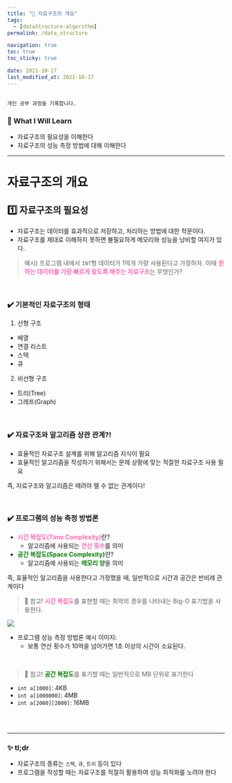 ```yaml
---
title: "🌈 자료구조의 개요"
tags:
  - [dataStructure-algorithm]
permalink: /data_structure

navigation: true
toc: true
toc_sticky: true

date: 2021-10-17
last_modified_at: 2021-10-17
---
```


![]()

`개인 공부 과정을 기록합니다.`

### 🚀 What I Will Learn

- 자료구조의 필요성을 이해한다
- 자료구조의 성능 측정 방법에 대해 이해한다

---

# 자료구조의 개요

## 1️⃣ 자료구조의 필요성

- 자료구조는 데이터를 효과적으로 저장하고, 처리하는 방법에 대한 학문이다.
- 자료구조를 제대로 이해하지 못하면 불필요하게 메모리와 성능을 낭비할 여지가 있다.

> 예시) 프로그램 내에서 `INT`형 데이터가 1억개 가량 사용된다고 가정하자. 이때 <span style="color:hotpink">**원하는 데이터를 가장 빠르게 찾도록 해주는 자료구조**</span>는 무엇인가?

<br />

### ✔️ 기본적인 자료구조의 형태

1. 선형 구조

- 배열
- 연결 리스트
- 스택
- 큐

2. 비선형 구조

- 트리(Tree)
- 그래프(Graph)

<br />

### ✔️ 자료구조와 알고리즘 상관 관계?!

- 효율적인 자료구조 설계를 위해 알고리즘 지식이 필요
- 효율적인 알고리즘을 작성하기 위해서는 문제 상황에 맞는 적절한 자료구조 사용 필요

즉, 자료구조와 알고리즘은 떼려야 뗄 수 없는 관계이다!

<br />

### ✔️ 프로그램의 성능 측정 방법론

- <span style="color:hotpink">**시간 복잡도(Time Complexity)**</span>란?
  - 알고리즘에 사용되는 <span style="color:hotpink">**연산 횟수**</span>를 의미
- <span style="color:green">**공간 복잡도(Space Complexity)**</span>란?
  - 알고리즘에 사용되는 <span style="color:green">**메모리 양**</span>을 의미

즉, 효율적인 알고리즘을 사용한다고 가정했을 때, 일반적으로 시간과 공간은 반비례 관계이다

> 📌 참고!
> <span style="color:hotpink">**시간 복잡도**</span>를 표현할 때는 최악의 경우를 나타내는 Big-O 표기법을 사용한다.

![](https://images.velog.io/images/april_5/post/a182752b-b9d2-443e-809d-bb741a21886c/image.png)

- 프로그램 성능 측정 방법론 예시 이미지:
  - 보통 연산 횟수가 10억을 넘어가면 1초 이상의 시간이 소요된다.

<br />

> 📌 참고!
> <span style="color:green">**공간 복잡도**</span>를 표기할 때는 일반적으로 MB 단위로 표기한다

- `int a[1000]`: 4KB
- `int a[1000000]`: 4MB
- `int a[2000][2000]`: 16MB

<br /><br />

---

### ✨ tl;dr

- 자료구조의 종류는 `스택`, `큐`, `트리` 등이 있다
- 프로그램을 작성할 때는 자료구조를 적절히 활용하여 성능 최적화를 노려야 한다
